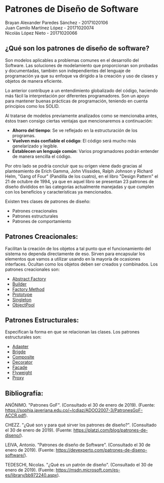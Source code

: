 # Patrones de Diseño de Software

Brayan Alexander Paredes Sánchez - 20171020106  
Juan Camilo Martínez López - 20171020074  
Nicolás López Nieto - 20171020066

## ¿Qué son los patrones de diseño de software?

Son modelos aplicables a problemas comunes en el desarrollo del Software. Las soluciones de modelamiento que proporcionan son probadas y documentadas, también son independientes del lenguaje de programación ya que su enfoque va dirigido a la creación y uso de clases y objetos de manera eficiente.

Lo anterior contribuye a un entendimiento globalizado del código, haciendo más fácil la interpretación por diferentes programadores. Son un apoyo para mantener buenas prácticas de programación, teniendo en cuenta principios como los SOLID.

Al tratarse de modelos previamente analizados como se mencionaba antes, éstos traen consigo ciertas ventajas que mencionaremos a continuación:
 
 * **Ahorro del tiempo**: Se ve reflejado en la estructuración de los programas.
 * **Vuelven más confiable el código**: El código será mucho más genelarizado y legible.
 * **Establecen un lenguaje común**: Varios programadores podrán entender de manera sencilla el código.

Por otro lado se podría concluir que su origen viene dado gracias al planteamiento de Erich Gamma, John Vlissides, Ralph Johnson y Richard Helm, "Gang of Four" (Pandilla de los cuatro), en el libro "Design Pattern" el 21 de octubre de 1994, ya que en aquel libro se presentan 23 patrones de diseño divididos en las categorías actualmente manejadas y que cumplen con los beneficios y características ya mencionados.

Existen tres clases de patrones de diseño:
 * Patrones creacionales
 * Patrones estructurales
 * Patrones de comportamiento

## Patrones Creacionales:

Facilitan la creación de los objetos a tal punto que el funcionamiento del sistema no dependa directamente de eso. Sirven para encapsular los elementos que vamos a utilizar usando en la mayoría de ocasiones interfaces. Ocultan como los objetos deben ser creados y combinados. Los patrones creacionales son:

  * [Abstract Factory](https://github.com/brayanpasa99/Patrones/blob/master/Patrones%20creacionales/Abstract%20Factory/Abstract.md)
  * [Builder](https://github.com/brayanpasa99/Patrones/blob/master/Patrones%20creacionales/Builder/Builder.md)
  * [Factory Method](https://github.com/brayanpasa99/Patrones/blob/master/Patrones%20creacionales/Factory%20Method/FactoryMethod.md)
  * [Prototype](https://github.com/brayanpasa99/Patrones/blob/master/Patrones%20creacionales/Prototype/Prototype.md)
  * [Singleton](https://github.com/brayanpasa99/Patrones/blob/master/Patrones%20creacionales/Singleton/Singleton.md)
  * [ObjectPool](https://github.com/brayanpasa99/Patrones/blob/master/Patrones%20creacionales/Object%20pool/ObjectPool.md)
  
## Patrones Estructurales:

Especifican la forma en que se relacionan las clases. Los patrones estructurales son:
  
  * [Adapter](https://github.com/brayanpasa99/Patrones/blob/master/Patrones%20estructurales/Adapter/Adapter.md)
  * [Brigde](https://github.com/brayanpasa99/Patrones/blob/master/Patrones%20estructurales/Bridge/Bridge.md)
  * [Composite](https://github.com/brayanpasa99/Patrones/blob/master/Patrones%20estructurales/Composite/Composite.md)
  * [Decorator](https://github.com/brayanpasa99/Patrones/blob/master/Patrones%20estructurales/Decorator/Decorator.md)
  * [Facade](https://github.com/brayanpasa99/Patrones/blob/master/Patrones%20estructurales/Facade/Facade.md)
  * [Flyweight](https://github.com/brayanpasa99/Patrones/blob/master/Patrones%20estructurales/Flyweight/Flyweight.md)
  * [Proxy](https://github.com/brayanpasa99/Patrones/blob/master/Patrones%20estructurales/Proxy/Proxy.md)

## Bibliografía:

ANÓNIMO. "Patrones GoF". (Consultado el 30 de enero de 2019). (Fuente: https://sophia.javeriana.edu.co/~lcdiaz/ADOO2007-3/PatronesGoF-ACCR.pdf).

CHEZZ. "¿Qué son y para qué sirver los patrones de diseño?". (Consultado el 30 de enero de 2019). (Fuente: https://platzi.com/blog/patrones-de-diseno/).

LEIVA, Antonio. "Patrones de diseño de Software". (Consultado el 30 de enero de 2019). (Fuente: https://devexperto.com/patrones-de-diseno-software/).

TEDESCHI, Nicolas. "¿Qué es un patrón de diseño". (Consultado el 30 de enero de 2019). (Fuente: https://msdn.microsoft.com/es-es/library/bb972240.aspx). 
